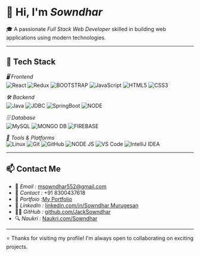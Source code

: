 # 👋 Hi, I'm *Sowndhar*

🎓 A passionate *Full Stack Web Developer* skilled in building web applications using modern technologies.

---

## 🚀 Tech Stack

*🖥 Frontend*  
![React](https://img.shields.io/badge/React.js-61DAFB?style=for-the-badge&logo=react&logoColor=black)
![Redux](https://img.shields.io/badge/Redux-181717?style=for-the-badge&logo=github&logoColor=white)
![BOOTSTRAP](https://img.shields.io/badge/BOOTSTRAP-4479A1?style=for-the-badge&logo=mysql&logoColor=white)
![JavaScript](https://img.shields.io/badge/JavaScript-ES6+-F7DF1E?style=for-the-badge&logo=javascript&logoColor=black)
![HTML5](https://img.shields.io/badge/HTML5-E34F26?style=for-the-badge&logo=html5&logoColor=white)
![CSS3](https://img.shields.io/badge/CSS3-1572B6?style=for-the-badge&logo=css3&logoColor=white)

*🛠 Backend*  
![Java](https://img.shields.io/badge/Java-Servlets/JSP-007396?style=for-the-badge&logo=java&logoColor=black)
![JDBC](https://img.shields.io/badge/JDBC-Database-003B57?style=for-the-badge&logoColor=white)
![SpringBoot](https://img.shields.io/badge/SpringBoot-F7DF1E?style=for-the-badge&logo=SpringBoot&logoColor=black)
![NODE](https://img.shields.io/badge/NODE_JS-E34F26?style=for-the-badge&logo=html5&logoColor=white)

*🗄 Database*  
![MySQL](https://img.shields.io/badge/MySQL-4479A1?style=for-the-badge&logo=mysql&logoColor=white)
![MONGO DB](https://img.shields.io/badge/MONGO_DB-181717?style=for-the-badge&logo=github&logoColor=white)
![FIREBASE](https://img.shields.io/badge/FIREBASE-E34F26?style=for-the-badge&logo=html5&logoColor=white)


*🔧 Tools & Platforms*  
![Linux](https://img.shields.io/badge/Linux-FCC624?style=for-the-badge&logo=linux&logoColor=black)
![Git](https://img.shields.io/badge/Git-F05032?style=for-the-badge&logo=git&logoColor=white)
![GitHub](https://img.shields.io/badge/GitHub-181717?style=for-the-badge&logo=github&logoColor=white)
![NODE JS](https://img.shields.io/badge/NODE_JS-E34F26?style=for-the-badge&logo=html5&logoColor=white)
![VS Code](https://img.shields.io/badge/VS%20Code-007ACC?style=for-the-badge&logo=visual-studio-code&logoColor=white)
![IntelliJ IDEA](https://img.shields.io/badge/IntelliJIDEA-000000?style=for-the-badge&logo=intellijidea&logoColor=white)

---

## 📫 Contact Me

- 📧 *Email :* [msowndhar552@gmail.com](mailto:msowndhar552@gmail.com)  
- 📱 *Contact :* +91 8300437618
- 📜 *Portfoio :*[My Portfolio](https://sowndhar-portfolio.netlify.app/)
- 💼 *LinkedIn :* [linkedin.com/in/Sowndhar Murugesan](www.linkedin.com/in/sowndhar-murugesan)  
- 🧑‍💻 *GitHub :* [github.com/JackSowndhar](https://github.com/JackSowndhar)
- 🔍 *Naukri :* [Naukri.com/Sowndhar](https://www.naukri.com/mnjuser/profile)

---

⭐ Thanks for visiting my profile! I'm always open to collaborating on exciting projects.
